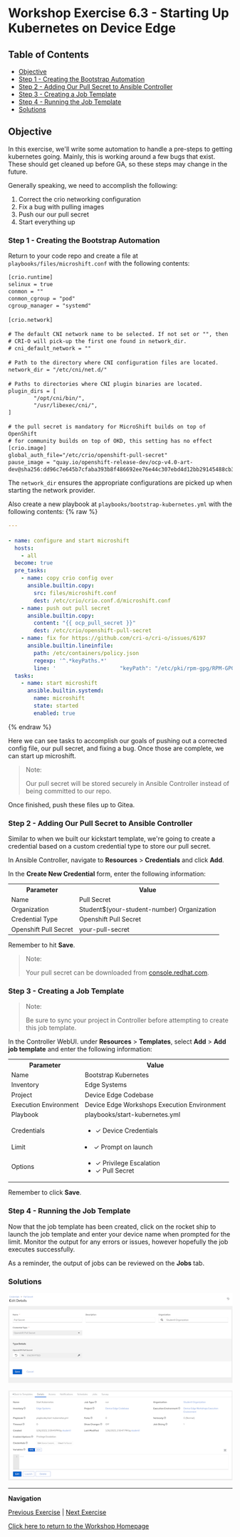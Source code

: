 # Workshop Exercise 6.3 - Starting Up Kubernetes on Device Edge

## Table of Contents

* [Objective](#objective)
* [Step 1 - Creating the Bootstrap Automation](#step-1---crafting-our-kubernetes-yaml)
* [Step 2 - Adding Our Pull Secret to Ansible Controller](#step-2---adding-our-pull-secret-to-ansible-controller)
* [Step 3 - Creating a Job Template](#step-3---creating-a-job-template)
* [Step 4 - Running the Job Template](#step-4---running-the-job-template)
* [Solutions](#solutions)

## Objective

In this exercise, we'll write some automation to handle a pre-steps to getting kubernetes going. Mainly, this is working around a few bugs that exist. These should get cleaned up before GA, so these steps may change in the future.

Generally speaking, we need to accomplish the following:
1. Correct the crio networking configuration
2. Fix a bug with pulling images
3. Push our our pull secret
4. Start everything up

### Step 1 - Creating the Bootstrap Automation

Return to your code repo and create a file at `playbooks/files/microshift.conf` with the following contents:
```
[crio.runtime]
selinux = true
conmon = ""
conmon_cgroup = "pod"
cgroup_manager = "systemd"

[crio.network]

# The default CNI network name to be selected. If not set or "", then
# CRI-O will pick-up the first one found in network_dir.
# cni_default_network = ""

# Path to the directory where CNI configuration files are located.
network_dir = "/etc/cni/net.d/"

# Paths to directories where CNI plugin binaries are located.
plugin_dirs = [
        "/opt/cni/bin/",
        "/usr/libexec/cni/",
]

# the pull secret is mandatory for MicroShift builds on top of OpenShift
# for community builds on top of OKD, this setting has no effect
[crio.image]
global_auth_file="/etc/crio/openshift-pull-secret"
pause_image = "quay.io/openshift-release-dev/ocp-v4.0-art-dev@sha256:dd96c7e645b7cfaba393b8f486692ee76e44c307ebd4d12bb29145488cb31448"
```

The `network_dir` ensures the appropriate configurations are picked up when starting the network provider.

Also create a new playbook at `playbooks/bootstrap-kubernetes.yml` with the following contents:
{% raw %}
```yaml
---

- name: configure and start microshift
  hosts:
    - all
  become: true
  pre_tasks:
    - name: copy crio config over
      ansible.builtin.copy:
        src: files/microshift.conf
        dest: /etc/crio/crio.conf.d/microshift.conf
    - name: push out pull secret
      ansible.builtin.copy:
        content: "{{ ocp_pull_secret }}"
        dest: /etc/crio/openshift-pull-secret
    - name: fix for https://github.com/cri-o/cri-o/issues/6197
      ansible.builtin.lineinfile:
        path: /etc/containers/policy.json
        regexp: '^.*keyPaths.*'
        line: '                    "keyPath": "/etc/pki/rpm-gpg/RPM-GPG-KEY-redhat-release"'
  tasks:
    - name: start microshift
      ansible.builtin.systemd:
        name: microshift
        state: started
        enabled: true
```
{% endraw %}

Here we can see tasks to accomplish our goals of pushing out a corrected config file, our pull secret, and fixing a bug. Once those are complete, we can start up microshift.

> Note:
>
> Our pull secret will be stored securely in Ansible Controller instead of being committed to our repo.

Once finished, push these files up to Gitea.

### Step 2 - Adding Our Pull Secret to Ansible Controller

Similar to when we built our kickstart template, we're going to create a credential based on a custom credential type to store our pull secret.

In Ansible Controller, navigate to **Resources** > **Credentials** and click **Add**.

In the **Create New Credential** form, enter the following information:
<table>
  <tr>
    <th>Parameter</th>
    <th>Value</th>
  </tr>
  <tr>
    <td>Name</td>
    <td>Pull Secret</td>
  </tr>
  <tr>
    <td>Organization</td>
    <td>Student$(your-student-number) Organization</td>
  </tr>
  <tr>
    <td>Credential Type</td>
    <td>Openshift Pull Secret</td>
  </tr>
  <tr>
    <td>Openshift Pull Secret</td>
    <td>your-pull-secret</td>
  </tr>
</table>

Remember to hit **Save**.

> Note:
>
> Your pull secret can be downloaded from [console.redhat.com](https://console.redhat.com/openshift/downloads).

### Step 3 - Creating a Job Template

> Note:
>
> Be sure to sync your project in Controller before attempting to create this job template.

In the Controller WebUI. under **Resources** > **Templates**, select **Add** > **Add job template** and enter the following information:

<table>
  <tr>
    <th>Parameter</th>
    <th>Value</th>
  </tr>
  <tr>
    <td>Name</td>
    <td>Bootstrap Kubernetes</td>
  </tr>
  <tr>
    <td>Inventory</td>
    <td>Edge Systems</td>
  </tr>
  <tr>
    <td>Project</td>
    <td>Device Edge Codebase</td>
  </tr>
  <tr>
    <td>Execution Environment</td>
    <td>Device Edge Workshops Execution Environment</td>
  </tr>
  <tr>
    <td>Playbook</td>
    <td>playbooks/start-kubernetes.yml</td>
  </tr>
  <tr>
    <td>Credentials</td>
    <td><ul><li>✓ Device Credentials</li></ul></td>
  </tr>
  <tr>
    <td>Limit</td>
    <td><li>✓ Prompt on launch</li></td>
  </tr>
   <tr>
    <td>Options</td>
    <td><ul><li>✓ Privilege Escalation</li><li>✓ Pull Secret</li></ul></td>
  </tr> 
</table>

Remember to click **Save**.

### Step 4 - Running the Job Template

Now that the job template has been created, click on the rocket ship to launch the job template and enter your device name when prompted for the limit. Monitor the output for any errors or issues, however hopefully the job executes successfully.

As a reminder, the output of jobs can be reviewed on the **Jobs** tab.


### Solutions

![Pull Secret Credential](../images/pull-secret-credential.png)

![Start Kubernetes Job Template](../images/start-kubernetes-job-template.png)

---
**Navigation**

[Previous Exercise](../0.1-upgrade-rhde) | [Next Exercise](../6.4-app-definitions)

[Click here to return to the Workshop Homepage](../README.md)